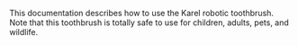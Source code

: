 This documentation describes how to use the Karel robotic
toothbrush.
Note that this toothbrush is totally safe to use for children,
adults, pets, and wildlife.
